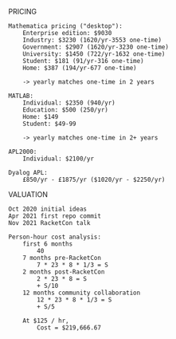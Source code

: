 PRICING

	Mathematica pricing ("desktop"):
		Enterprise edition: $9030
		Industry: $3230 (1620/yr-3553 one-time)
		Government: $2907 (1620/yr-3230 one-time)
		University: $1450 (722/yr-1632 one-time)
		Student: $181 (91/yr-316 one-time)
		Home: $387 (194/yr-677 one-time)

		-> yearly matches one-time in 2 years

	MATLAB:
		Individual: $2350 (940/yr)
		Education: $500 (250/yr)
		Home: $149
		Student: $49-99

		-> yearly matches one-time in 2+ years

	APL2000:
		Individual: $2100/yr

	Dyalog APL:
		£850/yr - £1875/yr ($1020/yr - $2250/yr)

VALUATION

	Oct 2020 initial ideas
	Apr 2021 first repo commit
	Nov 2021 RacketCon talk

	Person-hour cost analysis:
		first 6 months
			40
		7 months pre-RacketCon
			7 * 23 * 8 * 1/3 = S
		2 months post-RacketCon
			2 * 23 * 8 = S
			+ S/10
		12 months community collaboration
			12 * 23 * 8 * 1/3 = S
			+ S/5

		At $125 / hr,
			Cost = $219,666.67
